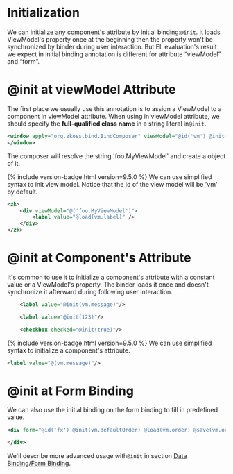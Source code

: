 # Initialization
We can initialize any component's attribute by initial binding:`@init`. It loads ViewModel's property once at the beginning then the property won't be synchronized by binder during user interaction. But EL evaluation's result we expect in initial binding annotation is different for attribute “viewModel” and “form”.

@init at viewModel Attribute
============================
The first place we usually use this annotation is to assign a ViewModel to a component in viewModel attribute. When using in viewModel attribute, we should specify the **full-qualified class name** in a string literal in`@init`.
```xml
<window apply="org.zkoss.bind.BindComposer" viewModel="@id('vm') @init('foo.MyViewModel')">
</window>
```
The composer will resolve the string 'foo.MyViewModel' and create a object of it.

{% include version-badge.html version=9.5.0 %}
We can use simplified syntax to init view model. Notice that the id of the view model will be 'vm' by default. 
```xml
<zk>
	<div viewModel="@('foo.MyViewModel')">
		<label value="@load(vm.label)" />
	</div>
</zk>
```

@init at Component's Attribute
==============================
It's common to use it to initialize a component's attribute with a constant value or a ViewModel's property. The binder loads it once and doesn't synchronize it afterward during following user interaction.
```xml
    <label value="@init(vm.message)"/>

    <label value="@init(123)"/>

    <checkbox checked="@init(true)"/>
```

{% include version-badge.html version=9.5.0 %}
We can use simplified syntax to initialize a component's attribute.
```xml
<label value="@(vm.message)"/>
```

@init at Form Binding
=====================
We can also use the initial binding on the form binding to fill in predefined value.
```xml
<div form="@id('fx') @init(vm.defaultOrder) @load(vm.order) @save(vm.order, before='compute')">

</div>
```
We'll describe more advanced usage with`@init` in section [Data Binding/Form Binding](./form_binding).
